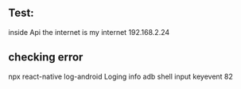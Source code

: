 ## Test:
inside Api the internet is my internet 192.168.2.24
## checking error
npx react-native log-android
Loging info adb shell input keyevent 82
